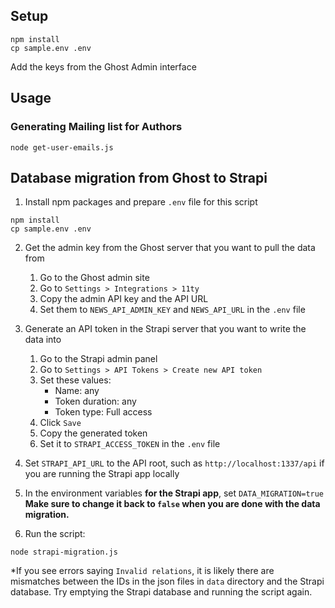 ## Setup

```
npm install
cp sample.env .env
```

Add the keys from the Ghost Admin interface

## Usage

### Generating Mailing list for Authors

```
node get-user-emails.js
```

## Database migration from Ghost to Strapi

1. Install npm packages and prepare `.env` file for this script

```
npm install
cp sample.env .env
```

2. Get the admin key from the Ghost server that you want to pull the data from

    1. Go to the Ghost admin site
    2. Go to `Settings > Integrations > 11ty`
    3. Copy the admin API key and the API URL
    4. Set them to `NEWS_API_ADMIN_KEY` and `NEWS_API_URL` in the `.env` file

3. Generate an API token in the Strapi server that you want to write the data into

    1. Go to the Strapi admin panel
    2. Go to `Settings > API Tokens > Create new API token`
    3. Set these values:
        - Name: any
        - Token duration: any
        - Token type: Full access
    4. Click `Save`
    5. Copy the generated token
    6. Set it to `STRAPI_ACCESS_TOKEN` in the `.env` file

4. Set `STRAPI_API_URL` to the API root, such as `http://localhost:1337/api` if you are running the Strapi app locally

5. In the environment variables **for the Strapi app**, set `DATA_MIGRATION=true`  
    **Make sure to change it back to `false` when you are done with the data migration.**

6. Run the script:

```
node strapi-migration.js
```

*If you see errors saying `Invalid relations`, it is likely there are mismatches between the IDs in the json files in `data` directory and the Strapi database. Try emptying the Strapi database and running the script again.
